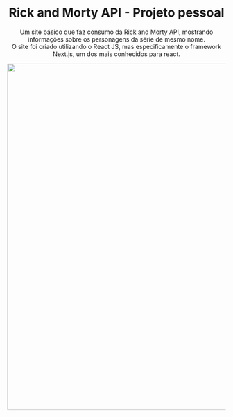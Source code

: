 <div align="center">
  <h1>Rick and Morty API - Projeto pessoal</h1>
  <p>Um site básico que faz consumo da Rick and Morty API, mostrando informações sobre os personagens da série de mesmo nome. <br />O site foi criado utilizando o React JS,     mas especificamente o framework Next.js, um dos mais conhecidos para react.</p>
  <img width="800" src="https://i.imgur.com/QyThs4u.jpg" />
</div>
